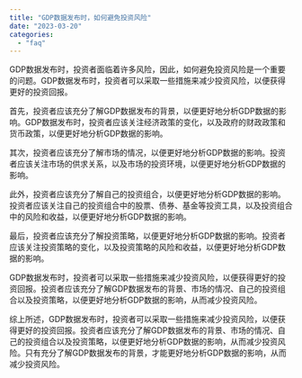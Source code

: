 ```yaml
---
title: "GDP数据发布时，如何避免投资风险"
date: "2023-03-20"
categories: 
  - "faq"
---
```


GDP数据发布时，投资者面临着许多风险，因此，如何避免投资风险是一个重要的问题。GDP数据发布时，投资者可以采取一些措施来减少投资风险，以便获得更好的投资回报。

首先，投资者应该充分了解GDP数据发布的背景，以便更好地分析GDP数据的影响。GDP数据发布时，投资者应该关注经济政策的变化，以及政府的财政政策和货币政策，以便更好地分析GDP数据的影响。

其次，投资者应该充分了解市场的情况，以便更好地分析GDP数据的影响。投资者应该关注市场的供求关系，以及市场的投资环境，以便更好地分析GDP数据的影响。

此外，投资者应该充分了解自己的投资组合，以便更好地分析GDP数据的影响。投资者应该关注自己的投资组合中的股票、债券、基金等投资工具，以及投资组合中的风险和收益，以便更好地分析GDP数据的影响。

最后，投资者应该充分了解投资策略，以便更好地分析GDP数据的影响。投资者应该关注投资策略的变化，以及投资策略的风险和收益，以便更好地分析GDP数据的影响。

GDP数据发布时，投资者可以采取一些措施来减少投资风险，以便获得更好的投资回报。投资者应该充分了解GDP数据发布的背景、市场的情况、自己的投资组合以及投资策略，以便更好地分析GDP数据的影响，从而减少投资风险。

综上所述，GDP数据发布时，投资者可以采取一些措施来减少投资风险，以便获得更好的投资回报。投资者应该充分了解GDP数据发布的背景、市场的情况、自己的投资组合以及投资策略，以便更好地分析GDP数据的影响，从而减少投资风险。只有充分了解GDP数据发布的背景，才能更好地分析GDP数据的影响，从而减少投资风险。
